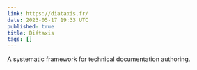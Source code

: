 ```yaml
---
link: https://diataxis.fr/
date: 2023-05-17 19:33 UTC
published: true
title: Diátaxis
tags: []
---
```


A systematic framework for technical documentation authoring.
